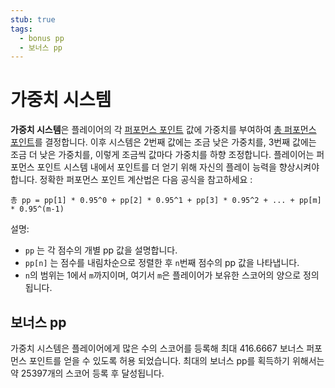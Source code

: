 ```yaml
---
stub: true
tags:
  - bonus pp
  - 보너스 pp
---
```


# 가중치 시스템

**가중치 시스템**은 플레이어의 각 [퍼포먼스 포인트](/wiki/Performance_points) 값에 가중치를 부여하여 [총 퍼포먼스 포인트](/wiki/Performance_points/Total_performance_points)를 결정합니다. 이후 시스템은 2번째 값에는 조금 낮은 가중치를, 3번째 값에는 조금 더 낮은 가중치를, 이렇게 조금씩 값마다 가중치를 하향 조정합니다. 플레이어는 퍼포먼스 포인트 시스템 내에서 포인트를 더 얻기 위해 자신의 플레이 능력을 향상시켜야 합니다. 정확한 퍼포먼스 포인트 계산법은 다음 공식을 참고하세요 :

`총 pp = pp[1] * 0.95^0 + pp[2] * 0.95^1 + pp[3] * 0.95^2 + ... + pp[m] * 0.95^(m-1)`

설명:

- `pp` 는 각 점수의 개별 pp 값을 설명합니다.
- `pp[n]` 는 점수를 내림차순으로 정렬한 후 `n`번째 점수의 pp 값을 나타냅니다.
- `n`의 범위는 1에서 `m`까지이며, 여기서 `m`은 플레이어가 보유한 스코어의 양으로 정의됩니다.

## 보너스 pp

가중치 시스템은 플레이어에게 많은 수의 스코어를 등록해 최대 416.6667 보너스 퍼포먼스 포인트를 얻을 수 있도록 허용 되었습니다. 최대의 보너스 pp를 획득하기 위해서는 약 25397개의 스코어 등록 후 달성됩니다.
